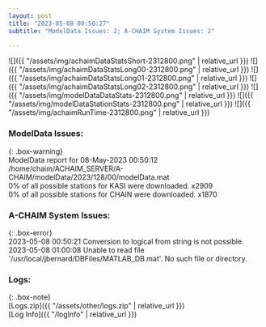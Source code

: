 ```yaml
---
layout: post
title: "2023-05-08 00:50:27"
subtitle: "ModelData Issues: 2; A-CHAIM System Issues: 2"

---
```


![]({{ "/assets/img/achaimDataStatsShort-2312800.png" | relative_url }})
![]({{ "/assets/img/achaimDataStatsLong00-2312800.png" | relative_url }})
![]({{ "/assets/img/achaimDataStatsLong01-2312800.png" | relative_url }})
![]({{ "/assets/img/achaimDataStatsLong02-2312800.png" | relative_url }})
![]({{ "/assets/img/modelDataDataStats-2312800.png" | relative_url }})
![]({{ "/assets/img/modelDataStationStats-2312800.png" | relative_url }})
![]({{ "/assets/img/achaimRunTime-2312800.png" | relative_url }})


### ModelData Issues:  
  
{: .box-warning}  
 ModelData report for 08-May-2023 00:50:12   
 /home/chaim/ACHAIM_SERVER/A-CHAIM/modelData/2023/128/00/modelData.mat   
 0% of all possible stations for KASI were downloaded. x2909   
 0% of all possible stations for CHAIN were downloaded. x1870   
  
### A-CHAIM System Issues:  
  
{: .box-error}  
2023-05-08 00:50:21 Conversion to logical from string is not possible.  
2023-05-08 01:00:08 Unable to read file '/usr/local/jbernard/DBFiles/MATLAB_DB.mat'. No such file or directory.  

### Logs:  
  
{: .box-note}  
[Logs.zip]({{ "/assets/other/logs.zip" | relative_url }})  
[Log Info]({{ "/logInfo" | relative_url }})  
